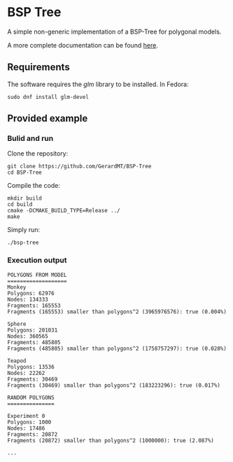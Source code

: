 # BSP Tree
A simple non-generic implementation of a BSP-Tree for polygonal models.

A more complete documentation can be found [here](docs/report/report.pdf).

## Requirements
The software requires the *glm* library to be installed. In Fedora:

	sudo dnf install glm-devel

## Provided example
### Bulid and run
Clone the repository:

	git clone https://github.com/GerardMT/BSP-Tree
	cd BSP-Tree

Compile the code:

	mkdir build
	cd build
	cmake -DCMAKE_BUILD_TYPE=Release ../
	make

Simply run:

	./bsp-tree

### Execution output
```
POLYGONS FROM MODEL
===================
Monkey
Polygons: 62976
Nodes: 134333
Fragments: 165553
Fragments (165553) smaller than polygons^2 (3965976576): true (0.004%)

Sphere
Polygons: 201031
Nodes: 360565
Fragments: 485805
Fragments (485805) smaller than polygons^2 (1758757297): true (0.028%)

Teapod
Polygons: 13536
Nodes: 22262
Fragments: 30469
Fragments (30469) smaller than polygons^2 (183223296): true (0.017%)

RANDOM POLYGONS
===============

Experiment 0
Polygons: 1000
Nodes: 17486
Fragments: 20872
Fragments (20872) smaller than polygons^2 (1000000): true (2.087%)

...
```